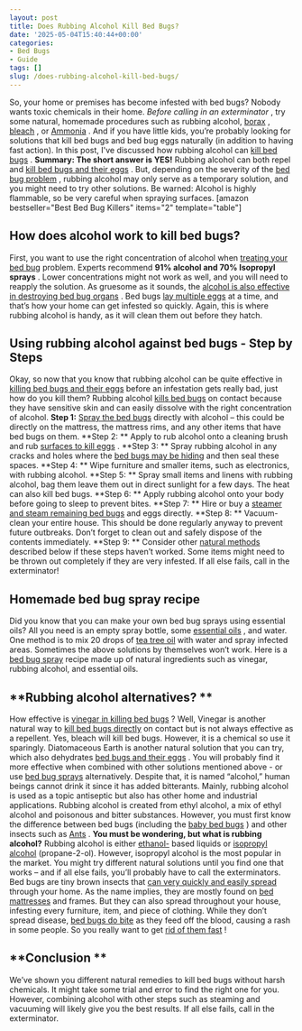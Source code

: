 ```yaml
---
layout: post
title: Does Rubbing Alcohol Kill Bed Bugs?
date: '2025-05-04T15:40:44+00:00'
categories:
- Bed Bugs
- Guide
tags: []
slug: /does-rubbing-alcohol-kill-bed-bugs/
---
```


So, your home or premises has become infested with bed bugs? Nobody wants toxic chemicals in their home.
*Before calling in an exterminator*
, try some natural, homemade procedures such as rubbing alcohol,
[borax](https://pestpolicy.com/borax-flea-killer/)
,
[bleach](https://pestpolicy.com/does-bleach-kill-bed-bugs/)
, or
[Ammonia](https://pestpolicy.com/does-ammonia-kill-bed-bugs/)
.
And if you have little kids, you’re probably looking for solutions that kill bed bugs and bed bug eggs naturally (in addition to having fast action). In this post, I've discussed how rubbing alcohol can
[kill bed bugs](https://pestpolicy.com/does-lysol-kill-bed-bugs/)
.
**Summary: The short answer is YES!**
Rubbing alcohol can both repel and
[kill bed bugs and their eggs](https://books.google.com.au/books?id=-fE2CgAAQBAJ&pg=PT5&dq=using+rubbing+alcohol+to+kill+bed+bugs&hl=en&sa=X&ved=0ahUKEwiusfHK6t3WAhVDw7wKHYzyCtwQ6AEILTAB#v=onepage&q=bed%20bug&f=false)
.
But, depending on the severity of the
[bed bug problem](https://pestpolicy.com/what-does-bed-bug-poop-look-like/)
, rubbing alcohol may only serve as a temporary solution, and you might need to try other solutions. Be warned: Alcohol is highly flammable, so be very careful when spraying surfaces.
[amazon bestseller="Best Bed Bug Killers" items="2" template="table"]
## **How does alcohol work to kill bed bugs?**
First, you want to use the right concentration of alcohol when
[treating your bed bug](https://pestpolicy.com/how-to-get-rid-of-bed-bugs-fast/)
problem. Experts recommend
**91% alcohol and 70% Isopropyl sprays**
. Lower concentrations might not work as well, and you will need to reapply the solution.
As gruesome as it sounds, the
[alcohol is also effective in destroying bed bug organs](https://books.google.com.au/books?id=xrxSr9S_H3oC&pg=PT19&dq=bed+bugs+alcohol&hl=en&sa=X&redir_esc=y#v=onepage&q=earth&f=false)
.
Bed bugs
[lay multiple eggs](https://pestpolicy.com/are-bed-bug-eggs-hard-or-soft/)
at a time, and that’s how your home can get infested so quickly. Again, this is where rubbing alcohol is handy, as it will clean them out before they hatch.
## **Using rubbing alcohol against bed bugs - Step by Steps**
Okay, so now that you know that rubbing alcohol can be quite effective in
[killing bed bugs and their eggs](https://pestpolicy.com/how-to-kill-bed-bug-eggs/)
before an infestation gets really bad, just how do you kill them?
Rubbing alcohol
[kills bed bugs](https://pestpolicy.com/does-diatomaceous-earth-kill-bed-bugs/)
on contact because they have sensitive skin and can easily dissolve with the right concentration of alcohol.
**Step 1:**
[Spray the bed bugs](https://pestpolicy.com/best-bed-bug-spray/)
directly with alcohol – this could be directly on the mattress, the mattress rims, and any other items that have bed bugs on them.
**Step 2: **
Apply to rub alcohol onto a cleaning brush and rub
[surfaces to kill eggs](https://pestpolicy.com/does-the-dryer-kill-fleas/)
.
**Step 3: **
Spray rubbing alcohol in any cracks and holes where the
[bed bugs may be hiding](https://pestpolicy.com/where-do-bed-bugs-hide/)
and then seal these spaces.
**Step 4: **
Wipe furniture and smaller items, such as electronics, with rubbing alcohol.
**Step 5: **
Spray small items and linens with rubbing alcohol, bag them leave them out in direct sunlight for a few days. The heat can also kill bed bugs.
**Step 6: **
Apply rubbing alcohol onto your body before going to sleep to prevent bites.
**Step 7: **
Hire or buy a
[steamer and steam remaining bed bugs](https://pestpolicy.com/best-bed-bug-steamer/)
and eggs directly.
**Step 8: **
Vacuum-clean your entire house. This should be done regularly anyway to prevent future outbreaks. Don’t forget to clean out and safely dispose of the contents immediately.
**Step 9: **
Consider other
[natural methods](https://pestpolicy.com/top-7-natural-termite-control-can-easily/)
described below if these steps haven’t worked. Some items might need to be thrown out completely if they are very infested. If all else fails, call in the exterminator!
## **Homemade bed bug spray recipe**
Did you know that you can make your own bed bug sprays using essential oils? All you need is an empty spray bottle, some
[essential oils](https://pestpolicy.com/essential-oils-for-bed-bugs/)
, and water.
One method is to mix 20 drops of
[tea tree oil](https://pestpolicy.com/tea-tree-oil-for-bed-bugs/)
with water and spray infected areas. Sometimes the above solutions by themselves won’t work.
Here is a
[bed bug spray](https://pestpolicy.com/bedlam-plus-bed-bug-spray-review/)
recipe made up of natural ingredients such as vinegar, rubbing alcohol, and essential oils.
## **Rubbing alcohol alternatives? **
How effective is
[vinegar in killing bed bugs](https://pestpolicy.com/does-vinegar-kill-bed-bugs/)
? Well, Vinegar is another natural way to
[kill bed bugs directly](https://pestpolicy.com/do-ants-kill-bed-bugs/)
on contact but is not always effective as a repellent. Yes, bleach will kill bed bugs. However, it is a chemical so use it sparingly.
Diatomaceous Earth is another natural solution that you can try, which also dehydrates
[bed bugs and their eggs](https://pestpolicy.com/bed-bug-eggs/)
. You will probably find it more effective when combined with other solutions mentioned above - or use
[bed bug sprays](https://pestpolicy.com/best-bed-bug-spray/)
alternatively.
Despite that, it is named “alcohol,” human beings cannot drink it since it has added bitterants.
Mainly, rubbing alcohol is used as a topic antiseptic but also has other home and industrial applications. Rubbing alcohol is created from ethyl alcohol, a mix of ethyl alcohol and poisonous and bitter substances.
However, you must first know the difference between bed bugs (including the
[baby bed bugs](https://pestpolicy.com/baby-bed-bugs/)
) and other insects such as
[Ants](https://pestpolicy.com/bed-bugs-vs-ants/)
.
**You must be wondering, but what is rubbing alcohol?**
Rubbing alcohol is either
[ethanol-](https://en.wikipedia.org/wiki/Ethanol)
based liquids or
[isopropyl alcohol](https://en.wikipedia.org/wiki/Isopropyl_alcohol)
(propane-2-ol).
However, isopropyl alcohol is the most popular in the market. You might try different natural solutions until you find one that works – and if all else fails, you’ll probably have to call the exterminators.
Bed bugs are tiny brown insects that
[can very quickly and easily spread](https://pestpolicy.com/do-bed-bugs-jump/)
through your home. As the name implies, they are mostly found on
[bed mattresses](https://pestpolicy.com/best-bed-bug-mattress-encasements/)
and frames. But they can also spread throughout your house, infesting every furniture, item, and piece of clothing. While they don’t spread disease,
[bed bugs do bite](https://pestpolicy.com/pictures-of-bed-bug-bites/)
as they feed off the blood, causing a rash in some people. So you really want to get
[rid of them fast](https://pestpolicy.com/how-to-get-rid-of-ground-bees/)
!
## **Conclusion **
We’ve shown you different natural remedies to kill bed bugs without harsh chemicals. It might take some trial and error to find the right one for you.
However, combining alcohol with other steps such as steaming and vacuuming will likely give you the best results. If all else fails, call in the exterminator.
